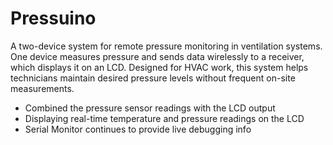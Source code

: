 # Pressuino
A two-device system for remote pressure monitoring in ventilation systems. One device measures pressure and sends data wirelessly to a receiver, which displays it on an LCD. Designed for HVAC work, this system helps technicians maintain desired pressure levels without frequent on-site measurements.

- Combined the pressure sensor readings with the LCD output
- Displaying real-time temperature and pressure readings on the LCD
- Serial Monitor continues to provide live debugging info

